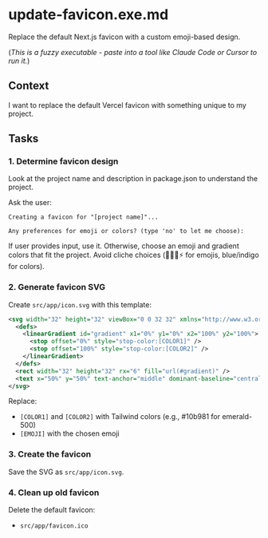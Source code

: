 # update-favicon.exe.md

Replace the default Next.js favicon with a custom emoji-based design.

(_This is a fuzzy executable - paste into a tool like Claude Code or Cursor to run it._)

## Context
I want to replace the default Vercel favicon with something unique to my project.

## Tasks

### 1. Determine favicon design
Look at the project name and description in package.json to understand the project.

Ask the user:
```
Creating a favicon for "[project name]"...

Any preferences for emoji or colors? (type 'no' to let me choose):
```

If user provides input, use it. Otherwise, choose an emoji and gradient colors that fit the project.
Avoid cliche choices (🚀💡🔥⚡ for emojis, blue/indigo for colors).

### 2. Generate favicon SVG
Create `src/app/icon.svg` with this template:

```svg
<svg width="32" height="32" viewBox="0 0 32 32" xmlns="http://www.w3.org/2000/svg">
  <defs>
    <linearGradient id="gradient" x1="0%" y1="0%" x2="100%" y2="100%">
      <stop offset="0%" style="stop-color:[COLOR1]" />
      <stop offset="100%" style="stop-color:[COLOR2]" />
    </linearGradient>
  </defs>
  <rect width="32" height="32" rx="6" fill="url(#gradient)" />
  <text x="50%" y="50%" text-anchor="middle" dominant-baseline="central" font-size="20">[EMOJI]</text>
</svg>
```

Replace:
- `[COLOR1]` and `[COLOR2]` with Tailwind colors (e.g., #10b981 for emerald-500)
- `[EMOJI]` with the chosen emoji

### 3. Create the favicon
Save the SVG as `src/app/icon.svg`.

### 4. Clean up old favicon
Delete the default favicon:
- `src/app/favicon.ico`
